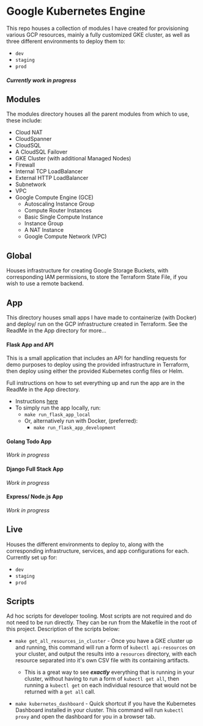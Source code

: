 # Google Kubernetes Engine

This repo houses a collection of modules I have created for provisioning various GCP resources, mainly a fully customized GKE cluster, as well as three different environments to deploy them to:

* `dev`
* `staging`
* `prod`

##### *Currently work in progress*

## Modules

The modules directory houses all the parent modules from which to use, these include:
 * Cloud NAT
 * CloudSpanner
 * CloudSQL
 * A CloudSQL Failover
 * GKE Cluster (with additional Managed Nodes)
 * Firewall
 * Internal TCP LoadBalancer
 * External HTTP LoadBalancer
 * Subnetwork
 * VPC
 * Google Compute Engine (GCE)
   * Autoscaling Instance Group
   * Compute Router Instances
   * Basic Single Compute Instance
   * Instance Group
   * A NAT Instance
   * Google Compute Network (VPC)

## Global

Houses infrastructure for creating Google Storage Buckets, with corresponding IAM permissions, to store the Terraform State File, if you wish to use a remote backend.

## App

This directory houses small apps I have made to containerize (with Docker) and deploy/ run on the GCP infrastructure created in Terraform. See the ReadMe in the App directory for more...

#### Flask App and API

This is a small application that includes an API for handling requests for demo purposes to deploy using the provided infrastructure in Terraform, then deploy using either the provided Kubernetes config files or Helm.

Full instructions on how to set everything up and run the app are in the ReadMe in the App directory.

* Instructions [here](app/)
* To simply run the app locally, run:
  * `make run_flask_app_local`
  * Or, alternatively run with Docker, (preferred):
    * `make run_flask_app_development`

#### Golang Todo App

*Work in progress*

#### Django Full Stack App

*Work in progress*


#### Express/ Node.js App

*Work in progress*



## Live

Houses the different environments to deploy to, along with the corresponding infrastructure, services, and app configurations for each. Currently set up for:

* `dev`
* `staging`
* `prod`

## Scripts

Ad hoc scripts for developer tooling. Most scripts are not required and do not need to be run directly. They can be run from the Makefile in the root of this project. Description of the scripts below:

* `make get_all_resources_in_cluster` - Once you have a GKE cluster up and running, this command will run a form of `kubectl api-resources` on your cluster, and output the results into a `resources` directory, with each resource separated into it's own CSV file with its containing artifacts.
  * This is a great way to see ***exactly*** everything that is running in your cluster, without having to run a form of  `kubectl get all`, then running a `kubectl get` on each individual resource that would not be returned with a `get all` call.

* `make kubernetes_dashboard` - Quick shortcut if you have the Kubernetes Dashboard installed in your cluster. This command will run `kubectl proxy` and open the dashboard for you in a browser tab.
